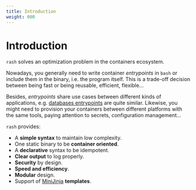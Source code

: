 ```yaml
---
title: Introduction
weight: 000
---
```


# Introduction

`rash` solves an optimization problem in the containers ecosystem.

Nowadays, you generally need to write container _entrypoints_ in `bash` or include them in the
binary, i.e. the program itself. This is a trade-off decision between being fast or being reusable,
efficient, flexible...

Besides, _entrypoints_ share use cases between different kinds of applications, e.g.
[databases entrypoints](https://github.com/pando85/entrypoint-examples) are quite similar.
Likewise, you might need to provision your containers between different platforms with the same
tools, paying attention to secrets, configuration management...

`rash` provides:

- A **simple syntax** to maintain low complexity.
- One static binary to be **container oriented**.
- A **declarative** syntax to be idempotent.
- **Clear output** to log properly.
- **Security** by design.
- **Speed and efficiency**.
- **Modular** design.
- Support of [MiniJinja](https://docs.rs/minijinja/latest/minijinja/syntax/index.html) **templates**.

